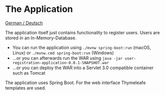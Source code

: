 The Application
==========

[German / Deutsch](LIESMICH.md)

The application itself just contains functionality to register users. Users are stored in an In-Memory-Database.

- You can run the application using `./mvnw spring-boot:run` (macOS, Linux) or `./mvnw.cmd spring-boot:run` (Windows)
- ...or you can afterwards run the WAR using `java -jar user-registration-application-0.0.1-SNAPSHOT.war`
- ...or you can deploy the WAR into a Servlet 3.0 compatible container such as Tomcat

The application uses Spring Boot. For the web interface Thymeleafe templates are used.
